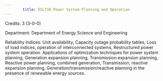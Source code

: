 ```yaml
---
        title: ESL738 Power System Planning and Operation
---
```

Credits: 3 (3-0-0)

Department: Department of Energy Science and Engineering

Reliability Indices: Unit availability, Capacity outage probability tables, Loss of load indices, operation of interconnected systems, Restructured power system operation. Applications of optimization techniques for power system planning, Generation expansion planning, Transmission expansion planning, Reactive power planning, combined generation, Transmission, reactive expansion planning, Generation/transmission/reactive planning in the presence of renewable energy sources.